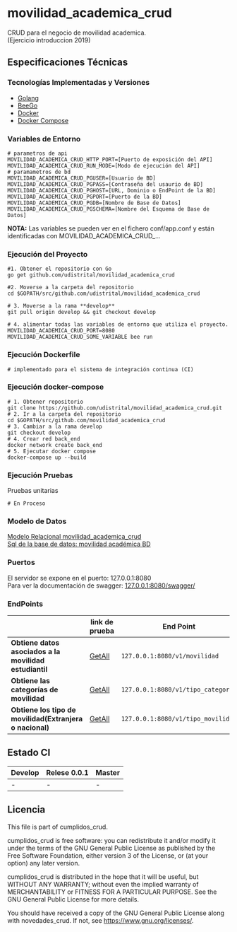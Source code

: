 # movilidad_academica_crud

CRUD para el negocio de movilidad academica.  
(Ejercicio introduccion 2019)

## Especificaciones Técnicas

### Tecnologías Implementadas y Versiones
* [Golang](https://github.com/udistrital/introduccion_oas/blob/master/instalacion_de_herramientas/golang.md)
* [BeeGo](https://github.com/udistrital/introduccion_oas/blob/master/instalacion_de_herramientas/beego.md)
* [Docker](https://docs.docker.com/engine/install/ubuntu/)
* [Docker Compose](https://docs.docker.com/compose/)

### Variables de Entorno
```shell
# parametros de api
MOVILIDAD_ACADEMICA_CRUD_HTTP_PORT=[Puerto de exposición del API]
MOVILIDAD_ACADEMICA_CRUD_RUN_MODE=[Modo de ejecución del API]
# paramametros de bd
MOVILIDAD_ACADEMICA_CRUD_PGUSER=[Usuario de BD]
MOVILIDAD_ACADEMICA_CRUD_PGPASS=[Contraseña del usaurio de BD]
MOVILIDAD_ACADEMICA_CRUD_PGHOST=[URL, Dominio o EndPoint de la BD]
MOVILIDAD_ACADEMICA_CRUD_PGPORT=[Puerto de la BD]
MOVILIDAD_ACADEMICA_CRUD_PGDB=[Nombre de Base de Datos]
MOVILIDAD_ACADEMICA_CRUD_PGSCHEMA=[Nombre del Esquema de Base de Datos]
```
**NOTA:** Las variables se pueden ver en el fichero conf/app.conf y están identificadas con MOVILIDAD_ACADEMICA_CRUD_...


### Ejecución del Proyecto
```shell
#1. Obtener el repositorio con Go
go get github.com/udistrital/movilidad_academica_crud

#2. Moverse a la carpeta del repositorio
cd $GOPATH/src/github.com/udistrital/movilidad_academica_crud

# 3. Moverse a la rama **develop**
git pull origin develop && git checkout develop

# 4. alimentar todas las variables de entorno que utiliza el proyecto.
MOVILIDAD_ACADEMICA_CRUD_PORT=8080 MOVILIDAD_ACADEMICA_CRUD_SOME_VARIABLE bee run
```

### Ejecución Dockerfile
```shell
# implementado para el sistema de integración continua (CI)
```

### Ejecución docker-compose
```shell
# 1. Obtener repositorio
git clone https://github.com/udistrital/movilidad_academica_crud.git
# 2. Ir a la carpeta del repositorio
cd $GOPATH/src/github.com/movilidad_academica_crud
# 3. Cambiar a la rama develop
git checkout develop
# 4. Crear red back_end
docker network create back_end
# 5. Ejecutar docker compose
docker-compose up --build
```

### Ejecución Pruebas

Pruebas unitarias
```shell
# En Proceso
```


### Modelo de Datos
[Modelo Relacional movilidad_academica_crud](modelo_datos.png)  
[Sql de la base de datos: movilidad académica BD](https://drive.google.com/file/d/1LJ_8nXmSo9lsoDzZPKfn6Q-7bdk8FZqK/view?usp=sharing)

### Puertos
El servidor se expone en el puerto: 127.0.0.1:8080   
Para ver la documentación de swagger: [127.0.0.1:8080/swagger/](http://127.0.0.1:8080/swagger/)

### EndPoints

|                |link de prueba                  |End Point|
|----------------|-------------------------------|------------------------|
| **Obtiene datos asociados a la movilidad estudiantil** |[GetAll](http://127.0.0.1:8080/v1/movilidad)| `127.0.0.1:8080/v1/movilidad` |
| **Obtiene las categorías de movilidad** | [GetAll](http://127.0.0.1:8080/v1/tipo_categoria) |`127.0.0.1:8080/v1/tipo_categoria`|
| **Obtiene los tipo de movilidad(Extranjera o nacional)** |[GetAll](http://127.0.0.1:8080/v1/tipo_movilidad)| `127.0.0.1:8080/v1/tipo_movilidad` |


## Estado CI

| Develop | Relese 0.0.1 | Master |
| -- | -- | -- |
| - | - | - |


## Licencia

This file is part of cumplidos_crud.

cumplidos_crud is free software: you can redistribute it and/or modify it under the terms of the GNU General Public License as published by the Free Software Foundation, either version 3 of the License, or (at your option) any later version.

cumplidos_crud is distributed in the hope that it will be useful, but WITHOUT ANY WARRANTY; without even the implied warranty of MERCHANTABILITY or FITNESS FOR A PARTICULAR PURPOSE. See the GNU General Public License for more details.

You should have received a copy of the GNU General Public License along with novedades_crud. If not, see https://www.gnu.org/licenses/.
